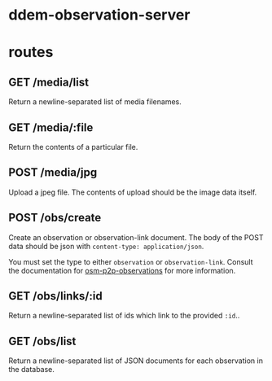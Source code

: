# ddem-observation-server

# routes

## GET /media/list

Return a newline-separated list of media filenames.

## GET /media/:file

Return the contents of a particular file.

## POST /media/jpg

Upload a jpeg file. The contents of upload should be the image data itself.

## POST /obs/create

Create an observation or observation-link document. The body of the POST data
should be json with `content-type: application/json`.

You must set the type to either `observation` or `observation-link`.
Consult the documentation for [osm-p2p-observations][1] for more information.

[1]: https://npmjs.com/package/osm-p2p-observations

## GET /obs/links/:id

Return a newline-separated list of ids which link to the provided `:id`..

## GET /obs/list

Return a newline-separated list of JSON documents for each observation in the
database.

